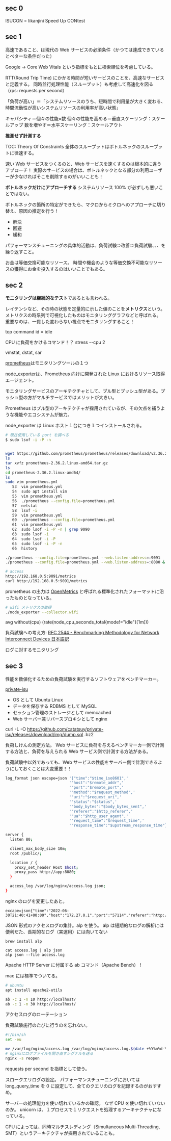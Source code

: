 ## sec 0
ISUCON = Iikanjini Speed Up CONtest

## sec 1
高速であること、は現代の Web サービスの必須条件（かつては達成できているとベターな条件だった）

Google -> Core Web Vitals という指標をもとに検索順位を考慮している。

RTT(Round Trip Time) にかかる時間が短いサービスのことを、高速なサービスと定義する。
同時並行処理性能（スループット）も考慮して高速化を図る（rps: requests per second）

「負荷が高い」＝「システムリソースのうち、短時間で利用量が大きく変わる、時間流動性が高いシステムリソースの利用率が高い状態」

キャパシティ＝個々の性能×数
個々の性能を高める＝垂直スケーリング：スケールアップ
数を増やす＝水平スケーリング：スケールアウト

**推測せず計測する**

TOC: Theory Of Constraints
全体のスループットはボトルネックのスループットに律速する。

速い Web サービスをつくるのと、Web サービスを速くするのは根本的に違うアプローチ！
実際のサービスの場合は、ボトルネックとなる部分の利用ユーザーが少なければそこを削除するのがいいことも！

**ボトルネックだけにアプローチする**
システムリソース 100% が必ずしも悪いことではない。

ボトルネックの箇所の特定ができたら、マクロからミクロへのアプローチに切り替え、原因の推定を行う！

- 解決
- 回避
- 緩和

パフォーマンスチューニングの具体的活動は、負荷試験⇨改善⇨負荷試験、、、を繰り返すこと。

お金は等価交換可能なリソース。
時間や機会のような等価交換不可能なリソースの獲得にお金を投入するのはいいことでもある。


## sec 2
**モニタリングは継続的なテスト**であるとも言われる。

レイテンシなど、その時の状態を定量的に示した値のことを**メトリクス**という。メトリクスの時系列で可視化したものはモニタリンググラフなどと呼ばれる。
重要なのは、一貫した変わらない視点でモニタリングすること！

top command
id = idle

CPU に負荷をかけるコマンド！？
stress --cpu 2

vmstat, dstat, sar


[prometheus](https://prometheus.io/)はモニタリングツールの１つ

[node_exporter](https://github.com/prometheus/node_exporter)は、Prometheus 向けに開発された Linux におけるリソース取得エージェント。

モニタリングサービスのアーキテクチャとして、プル型とプッシュ型がある。プッシュ型の方がマルチサービスではメリットが大きい。

Prometheus はプル型のアーキテクチャが採用されているが、その欠点を補うような機能やエコシステムが魅力。

node_exporter は Linux ホスト１台につき１つインストールされる。

``` sh
# 現在使用している port を調べる
$ sudo lsof -i -P -n


wget https://github.com/prometheus/prometheus/releases/download/v2.36.2/prometheus-2.36.2.linux-amd64.tar.gz
ls
tar xvfz prometheus-2.36.2.linux-amd64.tar.gz
ls
cd prometheus-2.36.2.linux-amd64/
ls
sudo vim prometheus.yml
   53  vim prometheus.yml
   54  sudo apt install vim
   55  vim prometheus.yml
   56  ./prometheus --config.file=prometheus.yml
   57  netstat
   58  lsof -i
   59  vim prometheus.yml
   60  ./prometheus --config.file=prometheus.yml
   61  vim prometheus.yml
   62  sudo lsof -i -P -n | grep 9090
   63  sudo lsof -i
   64  sudo lsof -i -P
   65  sudo lsof -i -P -n
   66  history
```

``` sh
./prometheus --config.file=prometheus.yml --web.listen-address=:9091
./prometheus --config.file=prometheus.yml --web.listen-address=:8080 &

# access
http://192.168.0.5:9091/metrics
curl http://192.168.0.5:9091/metrics
```

prometheus の出力は [OpenMetrics](https://openmetrics.io/) と呼ばれる標準化されたフォーマットに沿ったものとなっている。

``` sh
# wifi メトリクスの取得
./node_exporter --collector.wifi
```

avg without(cpu) (rate(node_cpu_seconds_total{mode!="idle"}[1m]))


負荷試験への考え方: [RFC 2544 - Benchmarking Methodology for Network Interconnect Devices 日本語訳](https://tex2e.github.io/rfc-translater/html/rfc2544.html)


ログに対するモニタリング



## sec 3
性能を数値化するための負荷試験を実行するソフトウェアをベンチマーカー。

[private-isu](https://github.com/catatsuy/private-isu)

- OS として Ubuntu Linux
- データを保存する RDBMS として MySQL
- セッション管理のストレージとして memcached
- Web サーバー兼リバースプロキシとして nginx

curl -L -O https://github.com/catatsuy/private-isu/releases/download/img/dump.sql
.bz2

負荷しけんの測定方法。
Web サービスに負荷を与えるベンチマーカー側で計測する方法と、負荷を与えられる Web サービス側で計測する方法がある。

負荷試験中以外であっても、Web サービスの性能をサーバー側で計測できるようにしておくことは大変重要！！

``` sh
log_format json escape=json '{"time":"$time_iso8601",'
                            '"host":"$remote_addr",'
                            '"port":"$remote_port",'
                            '"method":"$request_method",'
                            '"uri":"$request_uri",'
                            '"status":"$status",'
                            '"body_bytes":"$body_bytes_sent",'
                            '"referer":"$http_referer",'
                            '"ua":"$http_user_agent",'
                            '"request_time":"$request_time",'
                            '"response_time":"$upstream_response_time"}';

server {
  listen 80;

  client_max_body_size 10m;
  root /public/;

  location / {
    proxy_set_header Host $host;
    proxy_pass http://app:8080;
  }

  access_log /var/log/nginx/access.log json;
}
```

nginx のログを変更したあと。

```
excape=json{"time":"2022-06-30T21:40:41+00:00","host":"172.27.0.1","port":"57114","referer":"http://localhost/","request_time":"0.096","response_time":"0.096"}
```

JSON 形式のアクセスログの集計。alp を使う。
alp は短期的なログの解析には便利だた、長期的なログ（実運用）には向いてない

```
brew install alp

cat access.log | alp json
alp json --file access.log
```

Apache HTTP Server に付属する ab コマンド（Apache Bench）！

mac には標準でついてる。

``` sh
# ubuntu
apt install apache2-utils
```

``` sh
ab -c 1 -n 10 http://localhost/
ab -c 1 -n 30 http://localhost/
```

アクセスログのローテーション

負荷試験施行のたびに行うのを忘れない。

``` sh
#!/bin/sh
set -eu

mv /var/log/nginx/access.log /var/log/nginx/access.log.$(date +%Y%m%d-%H%M%S)
# nginxにログファイルを開き直すシグナルを送る
nginx -s reopen
```

requests per second を指標として使う。


スロークエリログの設定。
パフォーマンスチューニングにおいては long_query_time を 0 に設定して、全てのクエリのログを記録するのがおすすめ。


サーバーの処理能力を使い切れているかの確認。
なぜ CPU を使い切れていないのか。
unicorn は、１プロセスで１リクエストを処理するアーキテクチャになっている。


CPU によっては、同時マルチスレディング（Simultaneous Multi-Threading, SMT）というアーキテクチャが採用されていることも。


